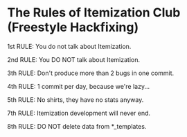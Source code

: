 # The Rules of Itemization Club (Freestyle Hackfixing)

1st RULE: You do not talk about Itemization.

2nd RULE: You DO NOT talk about Itemization.

3th RULE: Don't produce more than 2 bugs in one commit.

4th RULE: 1 commit per day, because we're lazy...

5th RULE: No shirts, they have no stats anyway.

7th RULE: Itemization development will never end.

8th RULE: DO NOT delete data from *_templates.


